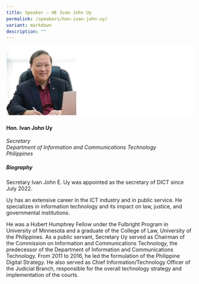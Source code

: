 ```yaml
---
title: Speaker – HE Ivan John Uy
permalink: /speakers/hon-ivan-john-uy/
variant: markdown
description: ""
---
```

![](/images/2024%20speakers/Hon__Ivan_John_Uy.png)
#### **Hon. Ivan John Uy**

*Secretary <br>
Department of Information and Communications Technology<br>Philippines*

##### **Biography**
Secretary Ivan John E. Uy was appointed as the secretary of DICT since July 2022. 

Uy has an extensive career in the ICT industry and in public service. He specializes in information technology and its impact on law, justice, and governmental institutions. 

He was a Hubert Humphrey Fellow under the Fulbright Program in University of Minnesota and a graduate of the College of Law, University of the Philippines. As a public servant, Secretary Uy served as Chairman of the Commission on Information and Communications Technology, the predecessor of the Department of Information and Communications Technology. From 2011 to 2016, he led the formulation of the Philippine Digital Strategy. He also served as Chief Information/Technology Officer of the Judicial Branch, responsible for the overall technology strategy and implementation of the courts.